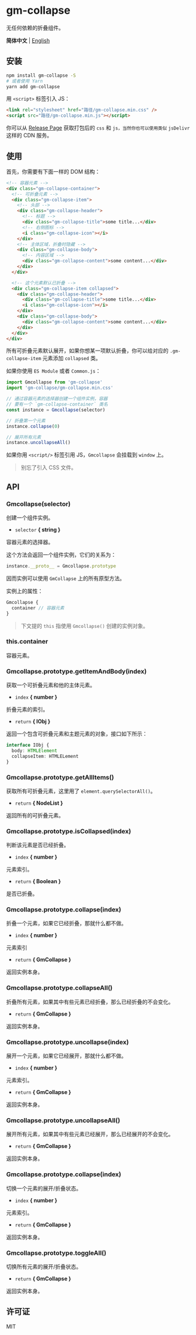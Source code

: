 # gm-collapse

无任何依赖的折叠组件。

**简体中文** | [English](./README.md)

## 安装

```bash
npm install gm-collapse -S
# 或者使用 Yarn
yarn add gm-collapse
```

用 `<script>` 标签引入 JS：

```html
<link rel="stylesheet" href="路径/gm-collapse.min.css" />
<script src="路径/gm-collapse.min.js"></script>
```

你可以从 [Release Page](https://github.com/Gu-Miao/gm-collapse/releases) 获取打包后的 `css` 和 `js，当然你也可以使用类似` `jsDelivr` 这样的 CDN 服务。

## 使用

首先，你需要有下面一样的 DOM 结构：

```html
<!-- 容器元素 -->
<div class="gm-collapse-container">
  <!-- 可折叠元素 -->
  <div class="gm-collapse-item">
    <!-- 头部 -->
    <div class="gm-collapse-header">
      <!-- 标题 -->
      <div class="gm-collapse-title">some title...</div>
      <!-- 右侧图标 -->
      <i class="gm-collapse-icon"></i>
    </div>
    <!-- 主体区域，折叠时隐藏 -->
    <div class="gm-collapse-body">
      <!-- 内容区域 -->
      <div class="gm-collapse-content">some content...</div>
    </div>
  </div>

  <!-- 这个元素默认已折叠 -->
  <div class="gm-collapse-item collapsed">
    <div class="gm-collapse-header">
      <div class="gm-collapse-title">some title...</div>
      <i class="gm-collapse-icon"></i>
    </div>
    <div class="gm-collapse-body">
      <div class="gm-collapse-content">some content...</div>
    </div>
  </div>
</div>
```

所有可折叠元素默认展开，如果你想某一项默认折叠，你可以给对应的 `.gm-collapse-item` 元素添加 `collapsed` 类。

如果你使用 `ES Module` 或者 `Common.js`：

```js
import Gmcollapse from 'gm-collapse'
import 'gm-collapse/gm-collapse.min.css'

// 通过容器元素的选择器创建一个组件实例，容器
// 要有一个 `gm-collapse-container` 类名
const instance = Gmcollapse(selector)

// 折叠第一个元素
instance.collapse(0)

// 展开所有元素
instance.uncollapseAll()
```

如果你用 `<script/>` 标签引用 JS，`Gmcollapse` 会挂载到 `window` 上。

> 别忘了引入 CSS 文件。

## API

### Gmcollapse(selector)

创建一个组件实例。

- `selector` **{ string }**

容器元素的选择器。

这个方法会返回一个组件实例，它们的关系为：

```js
instance.__proto__ = Gmcollapse.prototype
```

因而实例可以使用 `GmCollapse` 上的所有原型方法。

实例上的属性：

```js
Gmcollapse {
  container // 容器元素
}
```

> 下文提的 `this` 指使用 `Gmcollapse()` 创建的实例对象。

### this.container

容器元素。

### Gmcollapse.prototype.getItemAndBody(index)

获取一个可折叠元素和他的主体元素。

- `index` **{ number }**

折叠元素的索引。

- `return` **{ IObj }**

返回一个包含可折叠元素和主题元素的对象，接口如下所示：

```ts
interface IObj {
  body: HTMLElement
  collapseItem: HTMLELement
}
```

### Gmcollapse.prototype.getAllItems()

获取所有可折叠元素，这里用了 `element.querySelectorAll()`。

- `return` **{ NodeList }**

返回所有的可折叠元素。

### Gmcollapse.prototype.isCollapsed(index)

判断该元素是否已经折叠。

- `index` **{ number }**

元素索引。

- `return` **{ Boolean }**

是否已折叠。

### Gmcollapse.prototype.collapse(index)

折叠一个元素，如果它已经折叠，那就什么都不做。

- `index` **{ number }**

元素索引

- `return` **{ GmCollapse }**

返回实例本身。

### Gmcollapse.prototype.collapseAll()

折叠所有元素，如果其中有些元素已经折叠，那么已经折叠的不会变化。

- `return` **{ GmCollapse }**

返回实例本身。

### Gmcollapse.prototype.uncollapse(index)

展开一个元素，如果它已经展开，那就什么都不做。

- `index` **{ number }**

元素索引。

- `return` **{ GmCollapse }**

返回实例本身。

### Gmcollapse.prototype.uncollapseAll()

展开所有元素，如果其中有些元素已经展开，那么已经展开的不会变化。

- `return` **{ GmCollapse }**

返回实例本身。

### Gmcollapse.prototype.collapse(index)

切换一个元素的展开/折叠状态。

- `index` **{ number }**

元素索引。

- `return` **{ GmCollapse }**

返回实例本身。

### Gmcollapse.prototype.toggleAll()

切换所有元素的展开/折叠状态。

- `return` **{ GmCollapse }**

返回实例本身。

## 许可证

MIT
